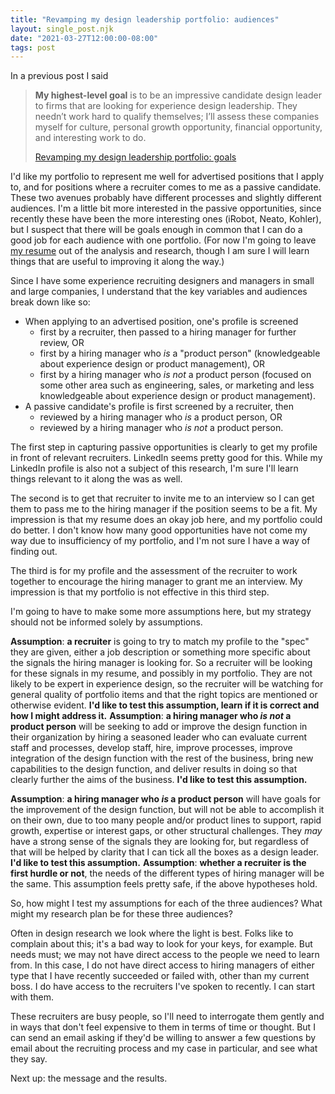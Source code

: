 ```yaml
---
title: "Revamping my design leadership portfolio: audiences"
layout: single_post.njk
date: "2021-03-27T12:00:00-08:00"
tags: post
---
```

In a previous post I said

> **My highest-level goal** is to be an impressive candidate design leader to firms that are looking for experience design leadership. They needn’t work hard to qualify themselves; I’ll assess these companies myself for culture, personal growth opportunity, financial opportunity, and interesting work to do.
> 
> [Revamping my design leadership portfolio: goals](/2021/02/22/revamping-my-design-leadership-portfolio-goals/)

I'd like my portfolio to represent me well for advertised positions that I apply to, and for positions where a recruiter comes to me as a passive candidate. These two avenues probably have different processes and slightly different audiences. I'm a little bit more interested in the passive opportunities, since recently these have been the more interesting ones (iRobot, Neato, Kohler), but I suspect that there will be goals enough in common that I can do a good job for each audience with one portfolio. (For now I'm going to leave [my resume](https://misc.jonplummer.com/JonPlummer.pdf) out of the analysis and research, though I am sure I will learn things that are useful to improving it along the way.)

Since I have some experience recruiting designers and managers in small and large companies, I understand that the key variables and audiences break down like so:
- When applying to an advertised position, one's profile is screened
    - first by a recruiter, then passed to a hiring manager for further review, OR
    - first by a hiring manager who _is_ a "product person" (knowledgeable about experience design or product management), OR
    - first by a hiring manager who _is not_ a product person (focused on some other area such as engineering, sales, or marketing and less knowledgeable about experience design or product management).
- A passive candidate's profile is first screened by a recruiter, then
    - reviewed by a hiring manager who _is_ a product person, OR
    - reviewed by a hiring manager who _is not_ a product person.

The first step in capturing passive opportunities is clearly to get my profile in front of relevant recruiters. LinkedIn seems pretty good for this. While my LinkedIn profile is also not a subject of this research, I'm sure I'll learn things relevant to it along the was as well.

The second is to get that recruiter to invite me to an interview so I can get them to pass me to the hiring manager if the position seems to be a fit. My impression is that my resume does an okay job here, and my portfolio could do better. I don't know how many good opportunities have not come my way due to insufficiency of my portfolio, and I'm not sure I have a way of finding out.

The third is for my profile and the assessment of the recruiter to work together to encourage the hiring manager to grant me an interview. My impression is that my portfolio is not effective in this third step.

I'm going to have to make some more assumptions here, but my strategy should not be informed solely by assumptions.

**Assumption**: **a recruiter** is going to try to match my profile to the "spec" they are given, either a job description or something more specific about the signals the hiring manager is looking for. So a recruiter will be looking for these signals in my resume, and possibly in my portfolio. They are not likely to be expert in experience design, so the recruiter will be watching for general quality of portfolio items and that the right topics are mentioned or otherwise evident. **I'd like to test this assumption, learn if it is correct and how I might address it.**
**Assumption**: **a hiring manager who _is not_ a product person** will be seeking to add or improve the design function in their organization by hiring a seasoned leader who can evaluate current staff and processes, develop staff, hire, improve processes, improve integration of the design function with the rest of the business, bring new capabilities to the design function, and deliver results in doing so that clearly further the aims of the business. **I'd like to test this assumption.**

**Assumption**: **a hiring manager who _is_ a product person** will have goals for the improvement of the design function, but will not be able to accomplish it on their own, due to too many people and/or product lines to support, rapid growth, expertise or interest gaps, or other structural challenges. They _may_ have a strong sense of the signals they are looking for, but regardless of that will be helped by clarity that I can tick all the boxes as a design leader. **I'd like to test this assumption.**
**Assumption**: **whether a recruiter is the first hurdle or not**, the needs of the different types of hiring manager will be the same. This assumption feels pretty safe, if the above hypotheses hold.

So, how might I test my assumptions for each of the three audiences? What might my research plan be for these three audiences?

Often in design research we look where the light is best. Folks like to complain about this; it's a bad way to look for your keys, for example. But needs must; we may not have direct access to the people we need to learn from. In this case, I do not have direct access to hiring managers of either type that I have recently succeeded or failed with, other than my current boss. I do have access to the recruiters I've spoken to recently. I can start with them.

These recruiters are busy people, so I'll need to interrogate them gently and in ways that don't feel expensive to them in terms of time or thought. But I can send an email asking if they'd be willing to answer a few questions by email about the recruiting process and my case in particular, and see what they say.

Next up: the message and the results.
